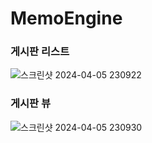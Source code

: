 # MemoEngine
### 게시판 리스트
![스크린샷 2024-04-05 230922](https://github.com/gusrl6394/MemoEngine/assets/20663508/51445f21-876c-49d6-bb9c-ebcb4cfbb3ae)

### 게시판 뷰
![스크린샷 2024-04-05 230930](https://github.com/gusrl6394/MemoEngine/assets/20663508/98cafd84-27ab-448e-ad80-ff652c22809f)
